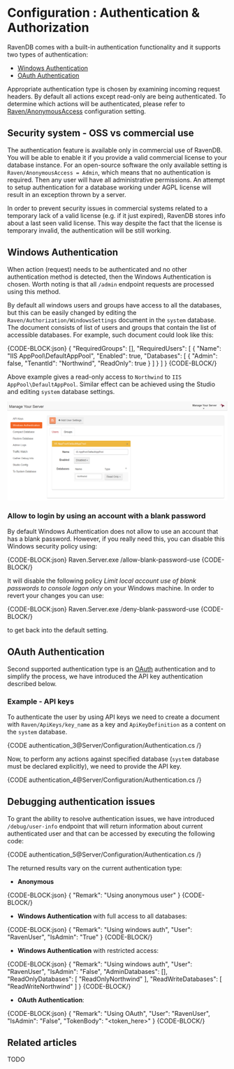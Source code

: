 # Configuration : Authentication & Authorization

RavenDB comes with a built-in authentication functionality and it supports two types of authentication:    
* [Windows Authentication](../../server/configuration/authentication-and-authorization#windows-authentication)   
* [OAuth Authentication](../../server/configuration/authentication-and-authorization#oauth-authentication)   

Appropriate authentication type is chosen by examining incoming request headers. By default all actions except read-only are being authenticated. To determine which actions will be authenticated, please refer to [Raven/AnonymousAccess](../../server/configuration/configuration-options#authorization--authentication) configuration setting.

## Security system - OSS vs commercial use

The authentication feature is available only in commercial use of RavenDB. You will be able to enable it if you provide a valid commercial license to your database instance. For an open-source software the only available setting is `Raven/AnonymousAccess = Admin`, which means that no authentication is required. Then any user will have all administrative permissions.
An attempt to setup authentication for a database working under AGPL license will result in an exception thrown by a server.

In order to prevent security issues in commercial systems related to a temporary lack of a valid license (e.g. if it just expired), RavenDB stores info about a last seen valid license. This way despite the fact that the license is temporary invalid, the authentication will be still working.

## Windows Authentication

When action (request) needs to be authenticated and no other authentication method is detected, then the Windows Authentication is chosen. Worth noting is that all `/admin` endpoint requests are processed using this method.

By default all windows users and groups have access to all the databases, but this can be easily changed by editing the `Raven/Authorization/WindowsSettings` document in the `system` database. The document consists of list of users and groups that contain the list of accessible databases. For example, such document could look like this:

{CODE-BLOCK:json}
{
	"RequiredGroups": [],
	"RequiredUsers": [
		{
			"Name": "IIS AppPool\\DefaultAppPool",
			"Enabled": true,
			"Databases": [
				{
					"Admin": false,
					"TenantId": "Northwind",
					"ReadOnly": true
				}
			]
		}
	]
}
{CODE-BLOCK/}

Above example gives a read-only access to `Northwind` to `IIS AppPool\DefaultAppPool`. Similar effect can be achieved using the Studio and editing `system` database settings.

![Figure 1: `Windows Authentication` settings](images/authentication-windows.png)

### Allow to login by using an account with a blank password

By default Windows Authentication does not allow to use an account that has a blank password. However, if you really need this, you can disable this Windows security policy using:

{CODE-BLOCK:json}
	Raven.Server.exe /allow-blank-password-use
{CODE-BLOCK/}

It will disable the following policy _Limit local account use of blank passwords to console logon only_ on your Windows machine. In order to revert your changes you can use:

{CODE-BLOCK:json}
	Raven.Server.exe /deny-blank-password-use
{CODE-BLOCK/}

to get back into the default setting.

## OAuth Authentication

Second supported authentication type is an [OAuth](http://oauth.net/) authentication and to simplify the process, we have introduced the API key authentication described below.

### Example - API keys

To authenticate the user by using API keys we need to create a document with `Raven/ApiKeys/key_name` as a key and `ApiKeyDefinition` as a content on the `system` database.

{CODE authentication_3@Server/Configuration/Authentication.cs /}

Now, to perform any actions against specified database (`system` database must be declared explicitly), we need to provide the API key.

{CODE authentication_4@Server/Configuration/Authentication.cs /}

## Debugging authentication issues

To grant the ability to resolve authentication issues, we have introduced `/debug/user-info` endpoint that will return information about current authenticated user and that can be accessed by executing the following code:

{CODE authentication_5@Server/Configuration/Authentication.cs /}

The returned results vary on the current authentication type:  
 
* **Anonymous**      

{CODE-BLOCK:json}
{
    "Remark": "Using anonymous user"
}
{CODE-BLOCK/}

* **Windows Authentication** with full access to all databases:    

{CODE-BLOCK:json}
{
    "Remark": "Using windows auth",
	"User": "RavenUser",
	"IsAdmin": "True"
}
{CODE-BLOCK/}

* **Windows Authentication** with restricted access:   

{CODE-BLOCK:json}
{
    "Remark": "Using windows auth",
	"User": "RavenUser",
	"IsAdmin": "False",
	"AdminDatabases": [],
    "ReadOnlyDatabases": [ "ReadOnlyNorthwind" ],
    "ReadWriteDatabases": [ "ReadWriteNorthwind" ]
}
{CODE-BLOCK/}

* **OAuth Authentication**:    

{CODE-BLOCK:json}
{
    "Remark": "Using OAuth",
	"User": "RavenUser",
	"IsAdmin": "False",
	"TokenBody": "<token_here>"
}
{CODE-BLOCK/}

## Related articles

TODO